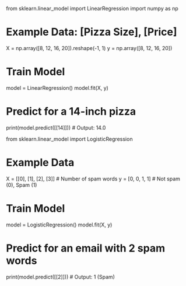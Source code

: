 from sklearn.linear_model import LinearRegression
import numpy as np

# Example Data: [Pizza Size], [Price]
X = np.array([8, 12, 16, 20]).reshape(-1, 1)
y = np.array([8, 12, 16, 20])

# Train Model
model = LinearRegression()
model.fit(X, y)

# Predict for a 14-inch pizza
print(model.predict([[14]]))  # Output: 14.0

from sklearn.linear_model import LogisticRegression

# Example Data
X = [[0], [1], [2], [3]]  # Number of spam words
y = [0, 0, 1, 1]  # Not spam (0), Spam (1)

# Train Model
model = LogisticRegression()
model.fit(X, y)

# Predict for an email with 2 spam words
print(model.predict([[2]]))  # Output: 1 (Spam)
